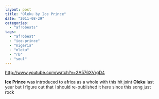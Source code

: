 ```yaml
---
layout: post
title: "Oleku by Ice Prince"
date: "2011-08-29"
categories: 
  - "afrobeats"
tags: 
  - "afrobeat"
  - "ice-prince"
  - "nigeria"
  - "oleku"
  - "rb"
  - "soul"
---
```


http://www.youtube.com/watch?v=2A576XVrgD4

**Ice Prince** was introduced to africa as a whole with this hit joint **Oleku** last year but I figure out that I should re-published it here since this song just rock
